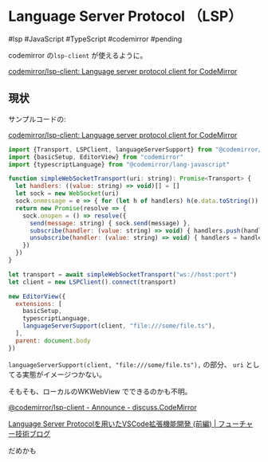 # Language Server Protocol （LSP）

#lsp #JavaScript #TypeScript #codemirror #pending

codemirror の`lsp-client` が使えるように。

[codemirror/lsp-client: Language server protocol client for CodeMirror](https://github.com/codemirror/lsp-client)


## 現状

サンプルコードの:

[codemirror/lsp-client: Language server protocol client for CodeMirror](https://github.com/codemirror/lsp-client)

```js
import {Transport, LSPClient, languageServerSupport} from "@codemirror/lsp-client"
import {basicSetup, EditorView} from "codemirror"
import {typescriptLanguage} from "@codemirror/lang-javascript"

function simpleWebSocketTransport(uri: string): Promise<Transport> {
  let handlers: ((value: string) => void)[] = []
  let sock = new WebSocket(uri)
  sock.onmessage = e => { for (let h of handlers) h(e.data.toString()) }
  return new Promise(resolve => {
    sock.onopen = () => resolve({
      send(message: string) { sock.send(message) },
      subscribe(handler: (value: string) => void) { handlers.push(handler) },
      unsubscribe(handler: (value: string) => void) { handlers = handlers.filter(h => h != handler) }
    })
  })
}

let transport = await simpleWebSocketTransport("ws://host:port")
let client = new LSPClient().connect(transport)

new EditorView({
  extensions: [
    basicSetup,
    typescriptLanguage,
    languageServerSupport(client, "file:///some/file.ts"),
  ],
  parent: document.body
})
```


`languageServerSupport(client, "file:///some/file.ts"),` の部分、
`uri` としてる実態がイメージつかない。


そもそも、ローカルのWKWebView でできるのかも不明。


[@codemirror/lsp-client - Announce - discuss.CodeMirror](https://discuss.codemirror.net/t/codemirror-lsp-client/9309)




[Language Server Protocolを用いたVSCode拡張機能開発 (前編) | フューチャー技術ブログ](https://future-architect.github.io/articles/20221124a/)


だめかも
